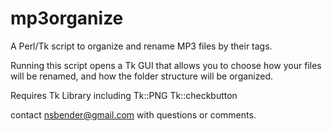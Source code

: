 # mp3organize
A Perl/Tk script to organize and rename MP3 files by their tags.

Running this script opens a Tk GUI that allows you to choose how your files will be renamed, and
how the folder structure will be organized.

Requires Tk Library including
	Tk::PNG
	Tk::checkbutton

contact nsbender@gmail.com with questions or comments.
